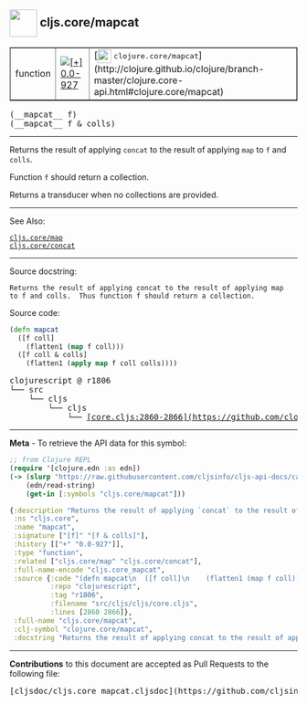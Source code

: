 ## <img width="48px" valign="middle" src="http://i.imgur.com/Hi20huC.png"> cljs.core/mapcat

 <table border="1">
<tr>

<td>function</td>
<td><a href="https://github.com/cljsinfo/cljs-api-docs/tree/0.0-927"><img valign="middle" alt="[+] 0.0-927" src="https://img.shields.io/badge/+-0.0--927-lightgrey.svg"></a> </td>
<td>
[<img height="24px" valign="middle" src="http://i.imgur.com/1GjPKvB.png"> <samp>clojure.core/mapcat</samp>](http://clojure.github.io/clojure/branch-master/clojure.core-api.html#clojure.core/mapcat)
</td>
</tr>
</table>

 <samp>
(__mapcat__ f)<br>
</samp>
 <samp>
(__mapcat__ f & colls)<br>
</samp>

---

Returns the result of applying `concat` to the result of applying `map` to `f`
and `colls`.

Function `f` should return a collection.

Returns a transducer when no collections are provided.

---


See Also:

[`cljs.core/map`](cljs.core_map.md)<br>
[`cljs.core/concat`](cljs.core_concat.md)<br>

---

Source docstring:

```
Returns the result of applying concat to the result of applying map
to f and colls.  Thus function f should return a collection.
```

Source code:

```clj
(defn mapcat
  ([f coll]
    (flatten1 (map f coll)))
  ([f coll & colls]
    (flatten1 (apply map f coll colls))))
```

 <pre>
clojurescript @ r1806
└── src
    └── cljs
        └── cljs
            └── <ins>[core.cljs:2860-2866](https://github.com/clojure/clojurescript/blob/r1806/src/cljs/cljs/core.cljs#L2860-L2866)</ins>
</pre>


---

__Meta__ - To retrieve the API data for this symbol:

```clj
;; from Clojure REPL
(require '[clojure.edn :as edn])
(-> (slurp "https://raw.githubusercontent.com/cljsinfo/cljs-api-docs/catalog/cljs-api.edn")
    (edn/read-string)
    (get-in [:symbols "cljs.core/mapcat"]))
```

```clj
{:description "Returns the result of applying `concat` to the result of applying `map` to `f`\nand `colls`.\n\nFunction `f` should return a collection.\n\nReturns a transducer when no collections are provided.",
 :ns "cljs.core",
 :name "mapcat",
 :signature ["[f]" "[f & colls]"],
 :history [["+" "0.0-927"]],
 :type "function",
 :related ["cljs.core/map" "cljs.core/concat"],
 :full-name-encode "cljs.core_mapcat",
 :source {:code "(defn mapcat\n  ([f coll]\n    (flatten1 (map f coll)))\n  ([f coll & colls]\n    (flatten1 (apply map f coll colls))))",
          :repo "clojurescript",
          :tag "r1806",
          :filename "src/cljs/cljs/core.cljs",
          :lines [2860 2866]},
 :full-name "cljs.core/mapcat",
 :clj-symbol "clojure.core/mapcat",
 :docstring "Returns the result of applying concat to the result of applying map\nto f and colls.  Thus function f should return a collection."}

```

---

__Contributions__ to this document are accepted as Pull Requests to the following file:

 <pre>
[cljsdoc/cljs.core_mapcat.cljsdoc](https://github.com/cljsinfo/cljs-api-docs/blob/master/cljsdoc/cljs.core_mapcat.cljsdoc)
</pre>

